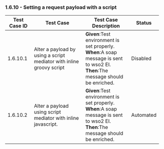 ### 1.6.10 - Setting a request payload with a script

| Test Case ID| Test Case| Test Case Description| Status|
| ----------| --------| ----------| ------|
| 1.6.10.1 | Alter a payload by using a script mediator with inline groovy script | **Given**:Test environment is set properly. </br> **When**:A soap message is sent to wso2 EI. </br> **Then**:The message should be enriched. | Disabled|
| 1.6.10.2 | Alter a payload using script mediator with inline javascript. | **Given**:Test environment is set properly. </br> **When**:A soap message is sent to wso2 EI. </br> **Then**:The message should be enriched.| Automated|

